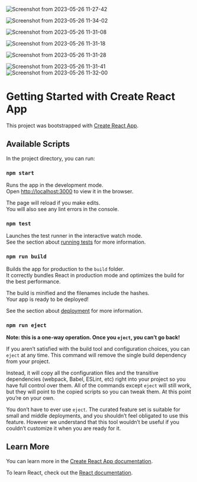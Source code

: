 
![Screenshot from 2023-05-26 11-27-42](https://github.com/isandeepkumar2000/NxtWatchAssignment/assets/121090539/92f02ef1-1b6d-45ff-8f89-5c0b37094b79)

![Screenshot from 2023-05-26 11-34-02](https://github.com/isandeepkumar2000/NxtWatchAssignment/assets/121090539/8f505ea6-ad25-4822-bb4f-9d5ecf2f5658)

![Screenshot from 2023-05-26 11-31-08](https://github.com/isandeepkumar2000/NxtWatchAssignment/assets/121090539/11218880-9a58-4939-8ec0-0198e5aa4175)

![Screenshot from 2023-05-26 11-31-18](https://github.com/isandeepkumar2000/NxtWatchAssignment/assets/121090539/8a25cf8f-a97a-4a07-a9f2-68f9278c21e2)


![Screenshot from 2023-05-26 11-31-28](https://github.com/isandeepkumar2000/NxtWatchAssignment/assets/121090539/6e82b100-744e-4a00-9d9b-c1e55e60c70a)

![Screenshot from 2023-05-26 11-31-41](https://github.com/isandeepkumar2000/NxtWatchAssignment/assets/121090539/aae379ed-8c7a-4851-92a2-652e1d8e8e63)
![Screenshot from 2023-05-26 11-32-00](https://github.com/isandeepkumar2000/NxtWatchAssignment/assets/121090539/a6264882-4db1-4a1c-91f2-4186620d406d)







# Getting Started with Create React App

This project was bootstrapped with [Create React App](https://github.com/facebook/create-react-app).

## Available Scripts

In the project directory, you can run:

### `npm start`

Runs the app in the development mode.\
Open [http://localhost:3000](http://localhost:3000) to view it in the browser.

The page will reload if you make edits.\
You will also see any lint errors in the console.

### `npm test`

Launches the test runner in the interactive watch mode.\
See the section about [running tests](https://facebook.github.io/create-react-app/docs/running-tests) for more information.

### `npm run build`

Builds the app for production to the `build` folder.\
It correctly bundles React in production mode and optimizes the build for the best performance.

The build is minified and the filenames include the hashes.\
Your app is ready to be deployed!

See the section about [deployment](https://facebook.github.io/create-react-app/docs/deployment) for more information.

### `npm run eject`

**Note: this is a one-way operation. Once you `eject`, you can’t go back!**

If you aren’t satisfied with the build tool and configuration choices, you can `eject` at any time. This command will remove the single build dependency from your project.

Instead, it will copy all the configuration files and the transitive dependencies (webpack, Babel, ESLint, etc) right into your project so you have full control over them. All of the commands except `eject` will still work, but they will point to the copied scripts so you can tweak them. At this point you’re on your own.

You don’t have to ever use `eject`. The curated feature set is suitable for small and middle deployments, and you shouldn’t feel obligated to use this feature. However we understand that this tool wouldn’t be useful if you couldn’t customize it when you are ready for it.

## Learn More

You can learn more in the [Create React App documentation](https://facebook.github.io/create-react-app/docs/getting-started).

To learn React, check out the [React documentation](https://reactjs.org/).
